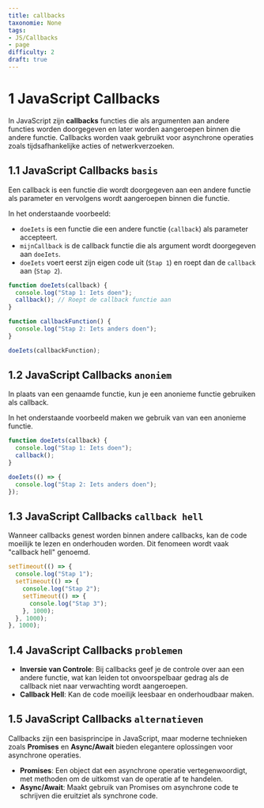 ```yaml
---
title: callbacks
taxonomie: None
tags:
- JS/Callbacks
- page
difficulty: 2
draft: true 
---
```


# 1 JavaScript Callbacks
In JavaScript zijn **callbacks** functies die als argumenten aan andere functies worden doorgegeven en later worden aangeroepen binnen die andere functie. Callbacks worden vaak gebruikt voor asynchrone operaties zoals tijdsafhankelijke acties of netwerkverzoeken.

## 1.1 JavaScript Callbacks `basis`
Een callback is een functie die wordt doorgegeven aan een andere functie als parameter en vervolgens wordt aangeroepen binnen die functie.

In het onderstaande voorbeeld: 
-  `doeIets` is een functie die een andere functie (`callback`) als parameter accepteert. 
- `mijnCallback` is de callback functie die als argument wordt doorgegeven aan `doeIets`. 
- `doeIets` voert eerst zijn eigen code uit (`Stap 1`) en roept dan de `callback` aan (`Stap 2`).

```javascript
function doeIets(callback) {
  console.log("Stap 1: Iets doen");
  callback(); // Roept de callback functie aan
}

function callbackFunction() {
  console.log("Stap 2: Iets anders doen");
}

doeIets(callbackFunction);
```

## 1.2 JavaScript Callbacks `anoniem`
In plaats van een genaamde functie, kun je een anonieme functie gebruiken als callback.


In het onderstaande voorbeeld maken we gebruik van van een anonieme functie.

```javascript
function doeIets(callback) {
  console.log("Stap 1: Iets doen");
  callback();
}

doeIets(() => {
  console.log("Stap 2: Iets anders doen");
});
```

## 1.3 JavaScript Callbacks `callback hell`
Wanneer callbacks genest worden binnen andere callbacks, kan de code moeilijk te lezen en onderhouden worden. Dit fenomeen wordt vaak "callback hell" genoemd.

```javascript
setTimeout(() => {
  console.log("Stap 1");
  setTimeout(() => {
    console.log("Stap 2");
    setTimeout(() => {
      console.log("Stap 3");
    }, 1000);
  }, 1000);
}, 1000);
```

## 1.4 JavaScript Callbacks `problemen`
- **Inversie van Controle**: Bij callbacks geef je de controle over aan een andere functie, wat kan leiden tot onvoorspelbaar gedrag als de callback niet naar verwachting wordt aangeroepen.
- **Callback Hell**: Kan de code moeilijk leesbaar en onderhoudbaar maken.

## 1.5 JavaScript Callbacks `alternatieven`
Callbacks zijn een basisprincipe in JavaScript, maar moderne technieken zoals **Promises** en **Async/Await** bieden elegantere oplossingen voor asynchrone operaties.

- **Promises**: Een object dat een asynchrone operatie vertegenwoordigt, met methoden om de uitkomst van de operatie af te handelen.
- **Async/Await**: Maakt gebruik van Promises om asynchrone code te schrijven die eruitziet als synchrone code.


